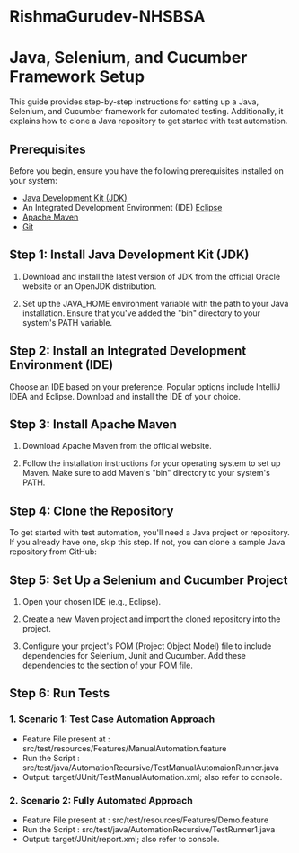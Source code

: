 # RishmaGurudev-NHSBSA
# Java, Selenium, and Cucumber Framework Setup

This guide provides step-by-step instructions for setting up a Java, Selenium, and Cucumber framework for automated testing. Additionally, it explains how to clone a Java repository to get started with test automation.

## Prerequisites

Before you begin, ensure you have the following prerequisites installed on your system:

- [Java Development Kit (JDK)](https://www.oracle.com/java/technologies/javase-downloads.html)
- An Integrated Development Environment (IDE) [Eclipse](https://www.eclipse.org/downloads/)
- [Apache Maven](https://maven.apache.org/download.cgi)
- [Git](https://git-scm.com/downloads)

## Step 1: Install Java Development Kit (JDK)

1. Download and install the latest version of JDK from the official Oracle website or an OpenJDK distribution.

2. Set up the JAVA_HOME environment variable with the path to your Java installation. Ensure that you've added the "bin" directory to your system's PATH variable.

## Step 2: Install an Integrated Development Environment (IDE)

Choose an IDE based on your preference. Popular options include IntelliJ IDEA and Eclipse. Download and install the IDE of your choice.

## Step 3: Install Apache Maven

1. Download Apache Maven from the official website.

2. Follow the installation instructions for your operating system to set up Maven. Make sure to add Maven's "bin" directory to your system's PATH.

## Step 4: Clone the Repository

To get started with test automation, you'll need a Java project or repository. If you already have one, skip this step. If not, you can clone a sample Java repository from GitHub:

## Step 5:  Set Up a Selenium and Cucumber Project

1. Open your chosen IDE (e.g., Eclipse).

2. Create a new Maven project and import the cloned repository into the project.

3. Configure your project's POM (Project Object Model) file to include dependencies for Selenium, Junit and Cucumber. Add these dependencies to the <dependencies> section of your POM file.

## Step 6: Run Tests

### 1. Scenario 1: Test Case Automation Approach

- Feature File present at : src/test/resources/Features/ManualAutomation.feature 
- Run the Script : src/test/java/AutomationRecursive/TestManualAutomaionRunner.java
- Output: target/JUnit/TestManualAutomation.xml; also refer to console.

### 2. Scenario 2: Fully Automated Approach
- Feature File present at : src/test/resources/Features/Demo.feature 
- Run the Script : src/test/java/AutomationRecursive/TestRunner1.java
- Output: target/JUnit/report.xml; also refer to console.

